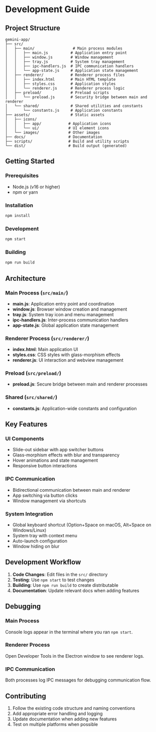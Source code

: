 # Development Guide

## Project Structure

```
gemini-app/
├── src/
│   ├── main/                 # Main process modules
│   │   ├── main.js          # Application entry point
│   │   ├── window.js        # Window management
│   │   ├── tray.js          # System tray management
│   │   ├── ipc-handlers.js  # IPC communication handlers
│   │   └── app-state.js     # Application state management
│   ├── renderer/            # Renderer process files
│   │   ├── index.html       # Main HTML template
│   │   ├── styles.css       # Application styles
│   │   └── renderer.js      # Renderer process logic
│   ├── preload/             # Preload scripts
│   │   └── preload.js       # Security bridge between main and renderer
│   └── shared/              # Shared utilities and constants
│       └── constants.js     # Application constants
├── assets/                  # Static assets
│   ├── icons/
│   │   ├── app/            # Application icons
│   │   └── ui/             # UI element icons
│   └── images/             # Other images
├── docs/                   # Documentation
├── scripts/                # Build and utility scripts
└── dist/                   # Build output (generated)
```

## Getting Started

### Prerequisites

- Node.js (v16 or higher)
- npm or yarn

### Installation

```bash
npm install
```

### Development

```bash
npm start
```

### Building

```bash
npm run build
```

## Architecture

### Main Process (`src/main/`)

- **main.js**: Application entry point and coordination
- **window.js**: Browser window creation and management
- **tray.js**: System tray icon and menu management
- **ipc-handlers.js**: Inter-process communication handlers
- **app-state.js**: Global application state management

### Renderer Process (`src/renderer/`)

- **index.html**: Main application UI
- **styles.css**: CSS styles with glass-morphism effects
- **renderer.js**: UI interaction and webview management

### Preload (`src/preload/`)

- **preload.js**: Secure bridge between main and renderer processes

### Shared (`src/shared/`)

- **constants.js**: Application-wide constants and configuration

## Key Features

### UI Components

- Slide-out sidebar with app switcher buttons
- Glass-morphism effects with blur and transparency
- Hover animations and state management
- Responsive button interactions

### IPC Communication

- Bidirectional communication between main and renderer
- App switching via button clicks
- Window management via shortcuts

### System Integration

- Global keyboard shortcut (Option+Space on macOS, Alt+Space on Windows/Linux)
- System tray with context menu
- Auto-launch configuration
- Window hiding on blur

## Development Workflow

1. **Code Changes**: Edit files in the `src/` directory
2. **Testing**: Use `npm start` to test changes
3. **Building**: Use `npm run build` to create distributable
4. **Documentation**: Update relevant docs when adding features

## Debugging

### Main Process

Console logs appear in the terminal where you ran `npm start`.

### Renderer Process

Open Developer Tools in the Electron window to see renderer logs.

### IPC Communication

Both processes log IPC messages for debugging communication flow.

## Contributing

1. Follow the existing code structure and naming conventions
2. Add appropriate error handling and logging
3. Update documentation when adding new features
4. Test on multiple platforms when possible
